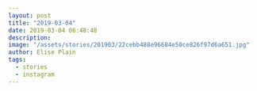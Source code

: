 ```yaml
---
layout: post
title: "2019-03-04"
date: 2019-03-04 06:48:48
description: 
image: "/assets/stories/201903/22cebb488e96684e50ce826f97d6a651.jpg"
author: Elise Plain
tags: 
  - stories
  - instagram
---
```



<p></p>
